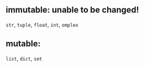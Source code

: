 ## immutable:  unable to be changed!
`str`, `tuple`, `float`, `int`, `omplex`

## mutable: 
`list`, `dict`, `set`
